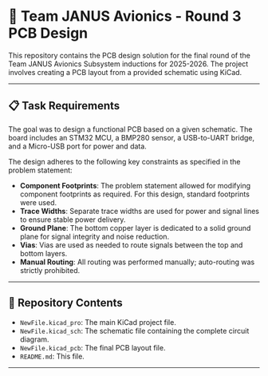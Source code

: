 # 🚀 Team JANUS Avionics - Round 3 PCB Design

This repository contains the PCB design solution for the final round of the Team JANUS Avionics Subsystem inductions for 2025-2026. The project involves creating a PCB layout from a provided schematic using KiCad.

---

## 📋 Task Requirements

The goal was to design a functional PCB based on a given schematic. The board includes an STM32 MCU, a BMP280 sensor, a USB-to-UART bridge, and a Micro-USB port for power and data.

The design adheres to the following key constraints as specified in the problem statement:
* **Component Footprints**: The problem statement allowed for modifying component footprints as required. For this design, standard footprints were used.
* **Trace Widths**: Separate trace widths are used for power and signal lines to ensure stable power delivery.
* **Ground Plane**: The bottom copper layer is dedicated to a solid ground plane for signal integrity and noise reduction.
* **Vias**: Vias are used as needed to route signals between the top and bottom layers.
* **Manual Routing**: All routing was performed manually; auto-routing was strictly prohibited.

---

## 📁 Repository Contents

* `NewFile.kicad_pro`: The main KiCad project file.
* `NewFile.kicad_sch`: The schematic file containing the complete circuit diagram.
* `NewFile.kicad_pcb`: The final PCB layout file.
* `README.md`: This file.

---
